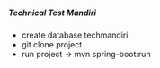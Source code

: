 ##### Technical Test Mandiri #####

- create database techmandiri
- git clone project
- run project -> mvn spring-boot:run


